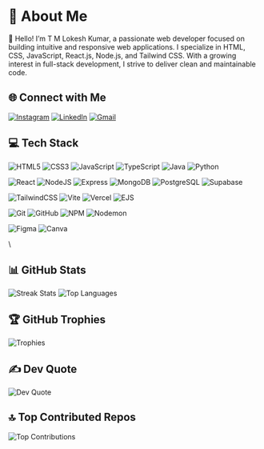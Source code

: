 # 💫 About Me
👋 Hello! I’m T M Lokesh Kumar, a passionate web developer focused on building intuitive and responsive web applications. I specialize in HTML, CSS, JavaScript, React.js, Node.js, and Tailwind CSS. With a growing interest in full-stack development, I strive to deliver clean and maintainable code.

## 🌐 Connect with Me
[![Instagram](https://img.shields.io/badge/Instagram-%23E4405F.svg?style=flat&logo=Instagram&logoColor=white)](https://instagram.com/lokesh_xv)
[![LinkedIn](https://img.shields.io/badge/LinkedIn-%230077B5.svg?style=flat&logo=linkedin&logoColor=white)](https://linkedin.com/in/lokesh2910)
[![Gmail](https://img.shields.io/badge/Email-D14836?style=flat&logo=gmail&logoColor=white)](mailto:lokeshmbu2004@gmail.com)


## 💻 Tech Stack
![HTML5](https://img.shields.io/badge/html5-%23E34F26.svg?style=flat&logo=html5&logoColor=white)
![CSS3](https://img.shields.io/badge/css3-%231572B6.svg?style=flat&logo=css3&logoColor=white)
![JavaScript](https://img.shields.io/badge/javascript-%23323330.svg?style=flat&logo=javascript&logoColor=%23F7DF1E)
![TypeScript](https://img.shields.io/badge/typescript-%23007ACC.svg?style=flat&logo=typescript&logoColor=white)
![Java](https://img.shields.io/badge/java-%23ED8B00.svg?style=flat&logo=openjdk&logoColor=white)
![Python](https://img.shields.io/badge/python-3670A0?style=flat&logo=python&logoColor=ffdd54)

![React](https://img.shields.io/badge/react-%2320232a.svg?style=flat&logo=react&logoColor=%2361DAFB)
![NodeJS](https://img.shields.io/badge/node.js-6DA55F?style=flat&logo=node.js&logoColor=white)
![Express](https://img.shields.io/badge/express.js-%23404d59.svg?style=flat&logo=express&logoColor=%2361DAFB)
![MongoDB](https://img.shields.io/badge/MongoDB-%234ea94b.svg?style=flat&logo=mongodb&logoColor=white)
![PostgreSQL](https://img.shields.io/badge/postgres-%23316192.svg?style=flat&logo=postgresql&logoColor=white)
![Supabase](https://img.shields.io/badge/Supabase-3ECF8E?style=flat&logo=supabase&logoColor=white)

![TailwindCSS](https://img.shields.io/badge/tailwindcss-%2338B2AC.svg?style=flat&logo=tailwind-css&logoColor=white)
![Vite](https://img.shields.io/badge/vite-%23646CFF.svg?style=flat&logo=vite&logoColor=white)
![Vercel](https://img.shields.io/badge/vercel-%23000000.svg?style=flat&logo=vercel&logoColor=white)
![EJS](https://img.shields.io/badge/ejs-%23B4CA65.svg?style=flat&logo=ejs&logoColor=black)

![Git](https://img.shields.io/badge/git-%23F05033.svg?style=flat&logo=git&logoColor=white)
![GitHub](https://img.shields.io/badge/github-%23121011.svg?style=flat&logo=github&logoColor=white)
![NPM](https://img.shields.io/badge/NPM-%23CB3837.svg?style=flat&logo=npm&logoColor=white)
![Nodemon](https://img.shields.io/badge/Nodemon-76D04B.svg?style=flat&logo=nodemon&logoColor=white)

![Figma](https://img.shields.io/badge/figma-%23F24E1E.svg?style=flat&logo=figma&logoColor=white)
![Canva](https://img.shields.io/badge/Canva-%2300C4CC.svg?style=flat&logo=Canva&logoColor=white)

\\

## 📊 GitHub Stats
![Streak Stats](https://github-readme-streak-stats.herokuapp.com/?user=lokesh2910v&theme=dark&hide_border=true)
![Top Languages](https://github-readme-stats.vercel.app/api/top-langs/?username=lokesh2910v&theme=dark&hide_border=true&layout=compact)



## 🏆 GitHub Trophies
![Trophies](https://github-profile-trophy.vercel.app/?username=lokesh2910v&theme=radical&no-frame=true&margin-w=4)


## ✍️ Dev Quote
![Dev Quote](https://quotes-github-readme.vercel.app/api?type=horizontal&theme=radical)


## 🔝 Top Contributed Repos
![Top Contributions](https://github-contributor-stats.vercel.app/api?username=lokesh2910v&limit=5&theme=dark&combine_all_yearly_contributions=true)

